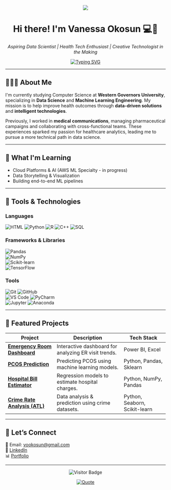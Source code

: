 <div align="center">
  <p><img src="https://www.codedex.io/_next/image?url=%2Fimages%2Fgirl.gif&w=128&q=75"/></p>

  # Hi there! I'm Vanessa Okosun 💻🌸  
_Aspiring Data Scientist | Health Tech Enthusiast | Creative Technologist in the Making_

  [![Typing SVG](https://readme-typing-svg.herokuapp.com?font=Pixelify+Sans&size=30&pause=1000&color=F78EE1&center=true&vCenter=true&random=false&width=435&lines=Hi%F0%9F%91%8B%F0%9F%8F%BD%2C+I'm+Vanessa+Okosun;Computer+Science+Student+%F0%9F%91%A9%F0%9F%8F%BD%E2%80%8D%F0%9F%8E%93;Aspiring+Data+Scientist)](https://git.io/typing-svg)
</div>

---

## 👩🏽‍🎓 About Me


I'm currently studying Computer Science at **Western Governors University**, specializing in **Data Science** and **Machine Learning Engineering**. My mission is to help improve health outcomes through **data-driven solutions** and **intelligent technologies**.

Previously, I worked in **medical communications**, managing pharmaceutical campaigns and collaborating with cross-functional teams. These experiences sparked my passion for healthcare analytics, leading me to pursue a more technical path in data science.

---

## 🧠 What I'm Learning

- Cloud Platforms & AI (AWS ML Specialty - in progress)
- Data Storytelling & Visualization
- Building end-to-end ML pipelines

---
## 🔧 Tools & Technologies

### Languages  
![HTML](https://skillicons.dev/icons?i=html) ![Python](https://skillicons.dev/icons?i=py) ![R](https://skillicons.dev/icons?i=r) ![C++](https://skillicons.dev/icons?i=cpp) ![SQL](https://skillicons.dev/icons?i=mysql)

### Frameworks & Libraries  
![Pandas](https://img.shields.io/badge/-Pandas-150458?style=flat&logo=pandas&logoColor=white)  
![NumPy](https://img.shields.io/badge/-NumPy-013243?style=flat&logo=numpy&logoColor=white)  
![Scikit-learn](https://img.shields.io/badge/-Scikit--learn-F7931E?style=flat&logo=scikit-learn&logoColor=white)  
![TensorFlow](https://img.shields.io/badge/-TensorFlow-FF6F00?style=flat&logo=tensorflow&logoColor=white)

### Tools  
![Git](https://skillicons.dev/icons?i=git) ![GitHub](https://skillicons.dev/icons?i=github)  
![VS Code](https://skillicons.dev/icons?i=vscode) ![PyCharm](https://skillicons.dev/icons?i=pycharm)  
![Jupyter](https://skillicons.dev/icons?i=jupyter) ![Anaconda](https://skillicons.dev/icons?i=anaconda)

---
## 🌟 Featured Projects

| Project | Description | Tech Stack |
|--------|-------------|------------|
| [**Emergency Room Dashboard**](https://github.com/thevannyfiles/Emergency-Room-Dashboard) | Interactive dashboard for analyzing ER visit trends. | Power BI, Excel |
| [**PCOS Prediction**](https://github.com/thevannyfiles/PCOS-prediction) | Predicting PCOS using machine learning models. | Python, Pandas, Sklearn |
| [**Hospital Bill Estimator**](https://github.com/thevannyfiles/Hospital-Bill-Prediction) | Regression models to estimate hospital charges. | Python, NumPy, Pandas |
| [**Crime Rate Analysis (ATL)**](https://github.com/thevannyfiles/Atlanta-Crime-Rate-Prediction) | Data analysis & prediction using crime datasets. | Python, Seaborn, Scikit-learn |

---

## 💌 Let’s Connect

📧 Email: [vookosun@gmail.com](mailto:vookosun@gmail.com)  
💼 [LinkedIn](https://www.linkedin.com/in/vanessaokosun/)  
📊 [Portfolio](https://github.com/thevannyfiles?tab=repositories)

---

<div align="center">

![Visitor Badge](https://komarev.com/ghpvc/?username=thevannyfiles&label=Profile+Views&color=F78EE1&style=plastic)

[![Quote](https://quotes-github-readme.vercel.app/api?quote=Debugging+in+lipgloss+and+sweats+💋&type=horizontal&theme=dracula)](https://github.com/piyushsuthar/github-readme-quotes)

</div>
